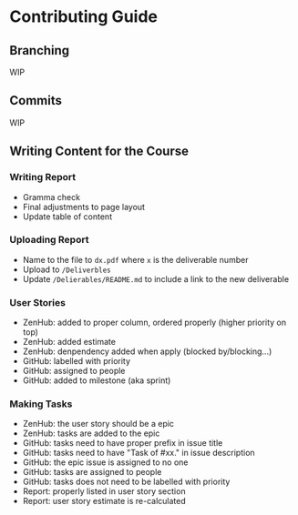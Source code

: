 # Contributing Guide

## Branching
WIP

## Commits
WIP

## Writing Content for the Course

### Writing Report
- Gramma check
- Final adjustments to page layout
- Update table of content

### Uploading Report
- Name to the file to `dx.pdf` where `x` is the deliverable number
- Upload to `/Deliverbles`
- Update `/Delierables/README.md` to include a link to the new deliverable

### User Stories
- ZenHub: added to proper column, ordered properly (higher priority on top)
- ZenHub: added estimate
- ZenHub: denpendency added when apply (blocked by/blocking...)
- GitHub: labelled with priority
- GitHub: assigned to people
- GitHub: added to milestone (aka sprint)


### Making Tasks
- ZenHub: the user story should be a epic
- ZenHub: tasks are added to the epic
- GitHub: tasks need to have proper prefix in issue title
- GitHub: tasks need to have "Task of #xx." in issue description
- GitHub: the epic issue is assigned to no one
- GitHub: tasks are assigned to people
- GitHub: tasks does not need to be labelled with priority
- Report: properly listed in user story section
- Report: user story estimate is re-calculated
